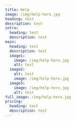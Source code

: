 ```yaml
---
title: Help
image: /img/help-hero.jpg
heading: test
description: test
intro:
  heading: test
  description: test
main:
  heading: test
  description: test
  image1:
    image: /img/help-hero.jpg
    alt: test
  image2:
    alt: test
    image: /img/help-hero.jpg
  image3:
    image: /img/help-hero.jpg
    alt: test
full_image: /img/help-hero.jpg
pricing:
  heading: test
  description: test
---
```

